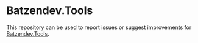 # Batzendev.Tools

This repository can be used to report issues or suggest improvements for [Batzendev.Tools](https://batzen.dev/projects/batzendev.tools/).
